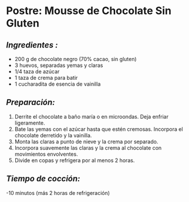 # Postre: Mousse de Chocolate Sin Gluten

## *Ingredientes :*
- 200 g de chocolate negro (70% cacao, sin gluten)
- 3 huevos, separadas yemas y claras
- 1/4 taza de azúcar
- 1 taza de crema para batir
- 1 cucharadita de esencia de vainilla

## *Preparación:*
1. Derrite el chocolate a baño maría o en microondas. Deja enfriar ligeramente.
2. Bate las yemas con el azúcar hasta que estén cremosas. Incorpora el chocolate derretido y la vainilla.
3. Monta las claras a punto de nieve y la crema por separado.
4. Incorpora suavemente las claras y la crema al chocolate con movimientos envolventes.
5. Divide en copas y refrigera por al menos 2 horas.

## *Tiempo de cocción:*
-10 minutos (más 2 horas de refrigeración)  

## 